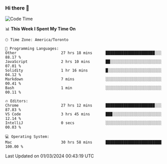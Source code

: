 ### Hi there 👋


<!--START_SECTION:waka-->
![Code Time](http://img.shields.io/badge/Code%20Time-1%2C740%20hrs%2028%20mins-blue)

📊 **This Week I Spent My Time On** 

```text
🕑︎ Time Zone: America/Toronto

💬 Programming Languages: 
Other                    27 hrs 18 mins      ██████████████████████░░░   88.17 % 
JavaScript               2 hrs 10 mins       ██░░░░░░░░░░░░░░░░░░░░░░░   07.01 % 
Solidity                 1 hr 16 mins        █░░░░░░░░░░░░░░░░░░░░░░░░   04.12 % 
Markdown                 7 mins              ░░░░░░░░░░░░░░░░░░░░░░░░░   00.41 % 
Bash                     1 min               ░░░░░░░░░░░░░░░░░░░░░░░░░   00.11 % 

🔥 Editors: 
Chrome                   27 hrs 12 mins      ██████████████████████░░░   87.83 % 
VS Code                  3 hrs 45 mins       ███░░░░░░░░░░░░░░░░░░░░░░   12.14 % 
IntelliJ                 0 secs              ░░░░░░░░░░░░░░░░░░░░░░░░░   00.03 % 

💻 Operating System: 
Mac                      30 hrs 58 mins      █████████████████████████   100.00 % 
```


 Last Updated on 01/03/2024 00:43:19 UTC
<!--END_SECTION:waka-->

<!--
**SillyPasty/SillyPasty** is a ✨ _special_ ✨ repository because its `README.md` (this file) appears on your GitHub profile.

Here are some ideas to get you started:

- 🔭 I’m currently working on ...
- 🌱 I’m currently learning ...
- 👯 I’m looking to collaborate on ...
- 🤔 I’m looking for help with ...
- 💬 Ask me about ...
- 📫 How to reach me: ...
- 😄 Pronouns: ...
- ⚡ Fun fact: ...
-->


